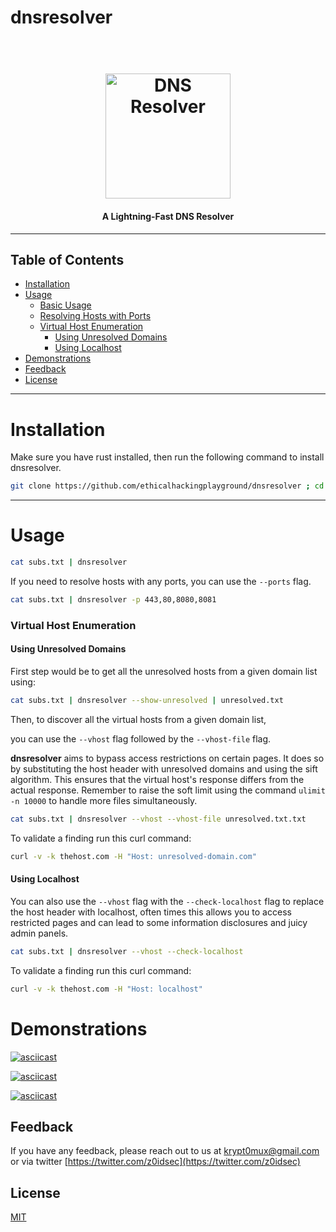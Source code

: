 # dnsresolver

<h1 align="center">
  <br>
<img src="https://github.com/ethicalhackingplayground/dnsresolver/blob/main/static/icon.png" width="200px" alt="DNS Resolver">
</h1>

<h4 align="center"><b>A Lightning-Fast DNS Resolver</b></h4>

---

## Table of Contents

- [Installation](#installation)
- [Usage](#usage)
  - [Basic Usage](#usage)
  - [Resolving Hosts with Ports](#resolving-hosts-with-ports)
  - [Virtual Host Enumeration](#virtual-host-enumeration)
    - [Using Unresolved Domains](#using-unresolved-domains)
    - [Using Localhost](#using-localhost)
- [Demonstrations](#demonstrations)
- [Feedback](#feedback)
- [License](#license)

---

# Installation

Make sure you have rust installed, then run the following command to install dnsresolver.

```bash
git clone https://github.com/ethicalhackingplayground/dnsresolver ; cd dnsresolver ; cargo install --path .
```

---

# Usage

```bash
cat subs.txt | dnsresolver
```

If you need to resolve hosts with any ports, you can use the `--ports` flag.

```bash
cat subs.txt | dnsresolver -p 443,80,8080,8081
```

### Virtual Host Enumeration

#### Using Unresolved Domains

First step would be to get all the unresolved hosts from a given domain list using:

```bash
cat subs.txt | dnsresolver --show-unresolved | unresolved.txt
```

Then, to discover all the virtual hosts from a given domain list,

you can use the `--vhost` flag followed by the `--vhost-file` flag.

**dnsresolver** aims to bypass access restrictions on certain pages. It does so by substituting the host header with unresolved domains and using the sift algorithm. This ensures that the virtual host's response differs from the actual response. Remember to raise the soft limit using the command `ulimit -n 10000` to handle more files simultaneously.

```bash
cat subs.txt | dnsresolver --vhost --vhost-file unresolved.txt.txt
```

To validate a finding run this curl command:

```bash
curl -v -k thehost.com -H "Host: unresolved-domain.com"
```

#### Using Localhost

You can also use the `--vhost` flag with the `--check-localhost` flag to replace the host header with localhost, often times this allows you to access
restricted pages and can lead to some information disclosures and juicy admin panels.

```bash
cat subs.txt | dnsresolver --vhost --check-localhost
```

To validate a finding run this curl command:

```bash
curl -v -k thehost.com -H "Host: localhost"
```

# Demonstrations

[![asciicast](https://asciinema.org/a/g8lpcHqYeiYdljWxShrgX8naP.svg)](https://asciinema.org/a/g8lpcHqYeiYdljWxShrgX8naP)

[![asciicast](https://asciinema.org/a/GYBZM85QI6SbTiXz59Ncp1mT9.svg)](https://asciinema.org/a/GYBZM85QI6SbTiXz59Ncp1mT9)

[![asciicast](https://asciinema.org/a/VbhwK5GTEHeonVwh55Z6tsfHr.svg)](https://asciinema.org/a/VbhwK5GTEHeonVwh55Z6tsfHr)

## Feedback

If you have any feedback, please reach out to us at krypt0mux@gmail.com or via twitter [https://twitter.com/z0idsec](https://twitter.com/z0idsec)

## License

[MIT](https://choosealicense.com/licenses/mit/)

